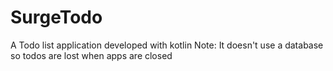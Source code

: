 # SurgeTodo
A Todo list application developed with kotlin 
Note: It doesn't use a database so todos are lost when apps are closed
